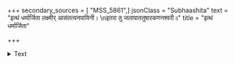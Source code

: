 +++
secondary_sources = [ "MSS_5861",]
jsonClass = "Subhaashita"
text = "इत्थं धर्मार्जिता लक्ष्मीर् आसंतत्यनपायिनी।  \nइतरा तु जलापाततुषारकणनश्वरी॥"
title = "इत्थं धर्मार्जिता"

+++

<details><summary>Text</summary>

इत्थं धर्मार्जिता लक्ष्मीर् आसंतत्यनपायिनी।  
इतरा तु जलापाततुषारकणनश्वरी॥
</details>
